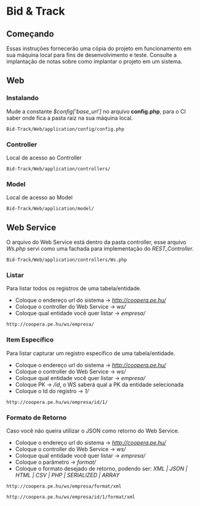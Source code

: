 # Bid & Track

## Começando

Essas instruções fornecerão uma cópia do projeto em funcionamento em sua máquina local para fins de desenvolvimento e teste. Consulte a implantação de notas sobre como implantar o projeto em um sistema.

## Web

### Instalando
Mude a constante *$config['base_url']* no arquivo **config.php**, para o CI saber onde fica a pasta raiz na sua máquina local.
```
Bid-Track/Web/application/config/config.php
```

### Controller
Local de acesso ao Controller
```
Bid-Track/Web/application/controllers/
```

### Model
Local de acesso ao Model
```
Bid-Track/Web/application/model/
```

## Web Service

O arquivo do Web Service está dentro da pasta controller, esse arquivo *Ws.php* servi como uma fachada para implementação do *REST_Controller*.
```
Bid-Track/Web/application/controllers/Ws.php
```

### Listar
Para listar todos os registros de uma tabela/entidade.
* Coloque o endereço url do sistema -> *http://coopera.pe.hu/*
* Coloque o controller do Web Service -> *ws/*
* Coloque qual entidade você quer listar -> *empresa/* 
```
http://coopera.pe.hu/ws/empresa/
```

### Item Específico
Para listar capturar um registro específico de uma tabela/entidade.
* Coloque o endereço url do sistema -> *http://coopera.pe.hu/*
* Coloque o controller do Web Service -> *ws/* 
* Coloque qual entidade você quer listar -> *empresa/*
* Coloque PK -> */id*, o WS saberá qual a PK da entidade selecionada
* Coloque o Id do registro -> *1/*
```
http://coopera.pe.hu/ws/empresa/id/1/
```

### Formato de Retorno
Caso você não queira utilizar o JSON como retorno do Web Service.
* Coloque o endereço url do sistema -> *http://coopera.pe.hu/*
* Coloque o controller do Web Service -> *ws/*
* Coloque qual entidade você quer listar -> *empresa/* 
* Coloque o parâmetro -> *format/*
* Coloque o formato desejado de retorno, podendo ser: *XML | JSON | HTML | CSV | PHP | SERIALIZED | ARRAY*
```
http://coopera.pe.hu/ws/empresa/format/xml
```
```
http://coopera.pe.hu/ws/empresa/id/1/format/xml
```
